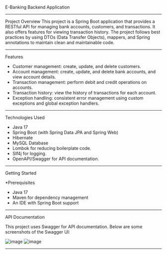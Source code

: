 E-Banking Backend Application

----------------------------

Project Overview
This project is a Spring Boot application that provides a RESTful API for managing bank accounts, customers, and transactions. 
It also offers features for viewing transaction history. The project follows best practices by using DTOs (Data Transfer Objects), 
mappers, and Spring annotations to maintain clean and maintainable code.

----------------------------

Features

- Customer management: create, update, and delete customers.
- Account management: create, update, and delete bank accounts, and view account details.
- Transaction management: perform debit and credit operations on accounts.
- Transaction history: view the history of transactions for each account.
- Exception handling: consistent error management using custom exceptions and global exception handlers.

----------------------------

Technologies Used

- Java 17
- Spring Boot (with Spring Data JPA and Spring Web)
- Hibernate
- MySQL Database
- Lombok for reducing boilerplate code.
- Slf4j for logging.
- OpenAPI/Swagger for API documentation.

----------------------------

Getting Started

*Prerequisites

- Java 17
- Maven for dependency management
- An IDE with Spring Boot support


----------------------------

API Documentation

This project uses Swagger for API documentation. Below are some screenshots of the Swagger UI:

 ![image](https://github.com/user-attachments/assets/9a8a8032-e1fb-4747-9761-14418aa623bd)
 ![image](https://github.com/user-attachments/assets/82d8e8e3-8cb1-4c12-b877-b646b8085688)

----------------------------
